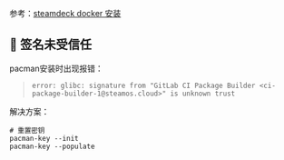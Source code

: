 
参考：[steamdeck docker 安装](https://www.jianshu.com/p/6fd003295994)

## 📌 签名未受信任

pacman安装时出现报错：

> `error: glibc: signature from "GitLab CI Package Builder <ci-package-builder-1@steamos.cloud>" is unknown trust`

解决方案：

```shell
# 重置密钥
pacman-key --init
pacman-key --populate

```

